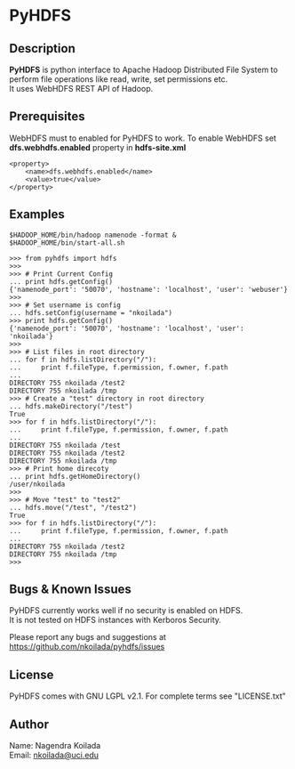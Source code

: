 # PyHDFS

## Description

**PyHDFS** is python interface to Apache Hadoop Distributed File System to perform file operations like read, write, set permissions etc.  
It uses WebHDFS REST API of Hadoop.
 
## Prerequisites

WebHDFS must to enabled for PyHDFS to work. 
To enable WebHDFS set **dfs.webhdfs.enabled** property in **hdfs-site.xml**

	<property>
		<name>dfs.webhdfs.enabled</name>
		<value>true</value>
	</property>

## Examples

	$HADOOP_HOME/bin/hadoop namenode -format &
	$HADOOP_HOME/bin/start-all.sh

	>>> from pyhdfs import hdfs
	>>> 
	>>> # Print Current Config
	... print hdfs.getConfig()
	{'namenode_port': '50070', 'hostname': 'localhost', 'user': 'webuser'}
	>>> 
	>>> # Set username is config
	... hdfs.setConfig(username = "nkoilada")
	>>> print hdfs.getConfig()
	{'namenode_port': '50070', 'hostname': 'localhost', 'user': 'nkoilada'}
	>>> 
	>>> # List files in root directory
	... for f in hdfs.listDirectory("/"):
	...	    print f.fileType, f.permission, f.owner, f.path
	... 
	DIRECTORY 755 nkoilada /test2
	DIRECTORY 755 nkoilada /tmp
	>>> # Create a "test" directory in root directory
	... hdfs.makeDirectory("/test")
	True
	>>> for f in hdfs.listDirectory("/"):
	...     print f.fileType, f.permission, f.owner, f.path
	... 
	DIRECTORY 755 nkoilada /test
	DIRECTORY 755 nkoilada /test2
	DIRECTORY 755 nkoilada /tmp
	>>> # Print home direcoty
	... print hdfs.getHomeDirectory()
	/user/nkoilada
	>>> 
	>>> # Move "test" to "test2"
	... hdfs.move("/test", "/test2")
	True
	>>> for f in hdfs.listDirectory("/"):
	...     print f.fileType, f.permission, f.owner, f.path
	... 
	DIRECTORY 755 nkoilada /test2
	DIRECTORY 755 nkoilada /tmp
	>>> 
	
## Bugs & Known Issues
PyHDFS currently works well if no security is enabled on HDFS.  
It is not tested on HDFS instances with Kerboros Security.  
  
Please report any bugs and suggestions at https://github.com/nkoilada/pyhdfs/issues 

## License

PyHDFS comes with GNU LGPL v2.1. For complete terms see "LICENSE.txt"

## Author

Name: Nagendra Koilada  
Email: nkoilada@uci.edu
